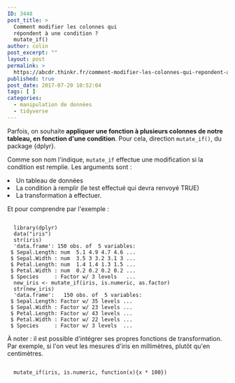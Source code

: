 ```yaml
---
ID: 3448
post_title: >
  Comment modifier les colonnes qui
  répondent à une condition ?
  mutate_if()
author: colin
post_excerpt: ""
layout: post
permalink: >
  https://abcdr.thinkr.fr/comment-modifier-les-colonnes-qui-repondent-a-une-condition-mutate_if/
published: true
post_date: 2017-07-20 10:52:04
tags: [ ]
categories:
  - manipulation de données
  - tidyverse
---
```

<p>Parfois, on souhaite<strong> appliquer une fonction à plusieurs colonnes de notre tableau, en fonction d'une condition</strong>. Pour cela, direction <code>mutate_if()</code>, du package {dplyr}.</p>
<p>Comme son nom l'indique, <code>mutate_if</code> effectue une modification si la condition est remplie. Les arguments sont :
<li> Un tableau de données </li>
<li> La condition à remplir (le test effectué qui devra renvoyé TRUE) </li>
<li> La transformation à effectuer.</li></p>
<p>Et pour comprendre par l'exemple :</p>
<p><pre><code>
  library(dplyr)
  data("iris")
  str(iris)
  'data.frame':	150 obs. of  5 variables:
 $ Sepal.Length: num  5.1 4.9 4.7 4.6 ...
 $ Sepal.Width : num  3.5 3 3.2 3.1 3 ...
 $ Petal.Length: num  1.4 1.4 1.3 1.5 ...
 $ Petal.Width : num  0.2 0.2 0.2 0.2 ...
 $ Species     : Factor w/ 3 levels   ...
  new_iris &lt;- mutate_if(iris, is.numeric, as.factor)
  str(new_iris)
  &#039;data.frame&#039;:	150 obs. of  5 variables:
 $ Sepal.Length: Factor w/ 35 levels ...
 $ Sepal.Width : Factor w/ 23 levels ...
 $ Petal.Length: Factor w/ 43 levels ...
 $ Petal.Width : Factor w/ 22 levels ...
 $ Species     : Factor w/ 3 levels  ...
</code></pre></p>
<p>À noter : il est possible d'intégrer ses propres fonctions de transformation. Par exemple, si l'on veut les mesures d'iris en millimètres, plutôt qu'en centimètres.</p>
<p><pre><code>
  mutate_if(iris, is.numeric, function(x){x * 100})
</code></pre></p>